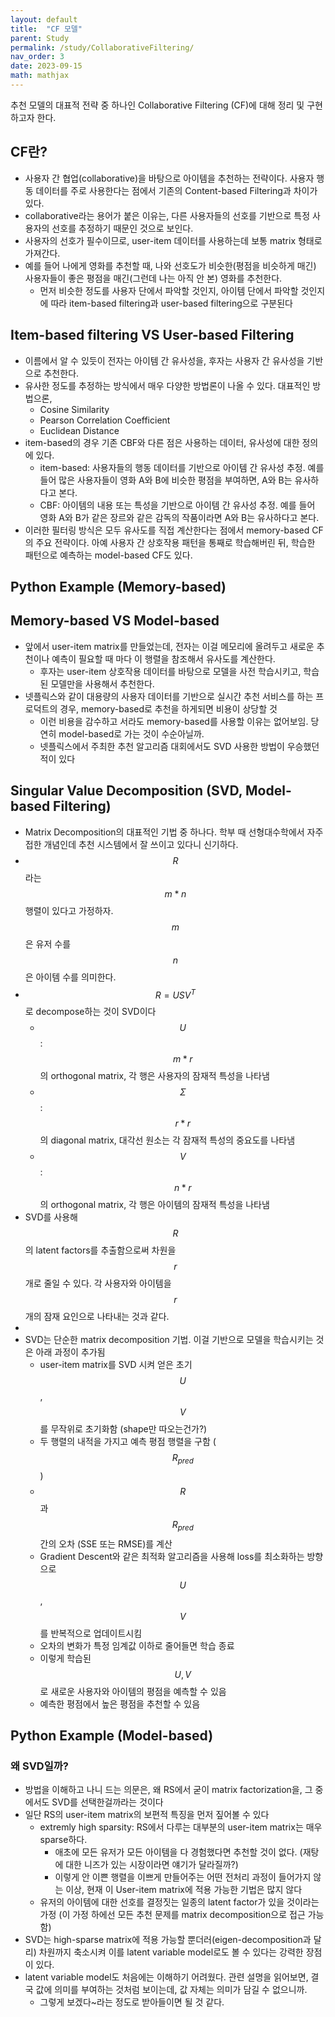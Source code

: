 ```yaml
---
layout: default
title:  "CF 모델"
parent: Study
permalink: /study/CollaborativeFiltering/
nav_order: 3
date: 2023-09-15
math: mathjax
---
```


추천 모델의 대표적 전략 중 하나인 Collaborative Filtering (CF)에 대해 정리 및 구현하고자 한다. 

## CF란?

- 사용자 간 협업(collaborative)을 바탕으로 아이템을 추천하는 전략이다. 사용자 행동 데이터를 주로 사용한다는 점에서 기존의 Content-based Filtering과 차이가 있다.
- collaborative라는 용어가 붙은 이유는, 다른 사용자들의 선호를 기반으로 특정 사용자의 선호를 추정하기 때문인 것으로 보인다.
- 사용자의 선호가 필수이므로, user-item 데이터를 사용하는데 보통 matrix 형태로 가져간다.
- 예를 들어 나에게 영화를 추천할 때, 나와 선호도가 비슷한(평점을 비슷하게 매긴) 사용자들이 좋은 평점을 매긴(그런데 나는 아직 안 본) 영화를 추천한다.
    - 먼저 비슷한 정도를 사용자 단에서 파악할 것인지, 아이템 단에서 파악할 것인지에 따라 item-based filtering과 user-based filtering으로 구분된다

## Item-based filtering VS User-based Filtering

- 이름에서 알 수 있듯이 전자는 아이템 간 유사성을, 후자는 사용자 간 유사성을 기반으로 추천한다.
- 유사한 정도를 추정하는 방식에서 매우 다양한 방법론이 나올 수 있다. 대표적인 방법으론,
    - Cosine Similarity
    - Pearson Correlation Coefficient
    - Euclidean Distance
- item-based의 경우 기존 CBF와 다른 점은 사용하는 데이터, 유사성에 대한 정의에 있다.
    - item-based: 사용자들의 행동 데이터를 기반으로 아이템 간 유사성 추정. 예를 들어 많은 사용자들이 영화 A와 B에 비슷한 평점을 부여하면, A와 B는 유사하다고 본다.
    - CBF: 아이템의 내용 또는 특성을 기반으로 아이템 간 유사성 추정. 예를 들어 영화 A와 B가 같은 장르와 같은 감독의 작품이라면 A와 B는 유사하다고 본다.
- 이러한 필터링 방식은 모두 유사도를 직접 계산한다는 점에서 memory-based CF의 주요 전략이다. 아예 사용자 간 상호작용 패턴을 통째로 학습해버린 뒤, 학습한 패턴으로 예측하는 model-based CF도 있다.

## Python Example (Memory-based)


## Memory-based VS Model-based

- 앞에서 user-item matrix를 만들었는데, 전자는 이걸 메모리에 올려두고 새로운 추천이나 예측이 필요할 때 마다 이 행렬을 참조해서 유사도를 계산한다.
    - 후자는 user-item 상호작용 데이터를 바탕으로 모델을 사전 학습시키고, 학습된 모델만을 사용해서 추천한다.
- 넷플릭스와 같이 대용량의 사용자 데이터를 기반으로 실시간 추천 서비스를 하는 프로덕트의 경우, memory-based로 추천을 하게되면 비용이 상당할 것
    - 이런 비용을 감수하고 서라도 memory-based를 사용할 이유는 없어보임. 당연히 model-based로 가는 것이 수순아닐까.
    - 넷플릭스에서 주최한 추천 알고리즘 대회에서도 SVD 사용한 방법이 우승했던 적이 있다

## Singular Value Decomposition (SVD, Model-based Filtering)

- Matrix Decomposition의 대표적인 기법 중 하나다. 학부 때 선형대수학에서 자주 접한 개념인데 추천 시스템에서 잘 쓰이고 있다니 신기하다.
- $$R$$라는 $$m*n$$ 행렬이 있다고 가정하자. $$m$$은 유저 수를 $$n$$은 아이템 수를 의미한다.
- $$R = USV^T$$로 decompose하는 것이 SVD이다
    - $$U$$: $$m*r$$의 orthogonal matrix, 각 행은 사용자의 잠재적 특성을 나타냄
    - $$\Sigma$$: $$r*r$$의 diagonal matrix, 대각선 원소는 각 잠재적 특성의 중요도를 나타냄
    - $$V$$: $$n*r$$의 orthogonal matrix, 각 행은 아이템의 잠재적 특성을 나타냄
- SVD를 사용해 $$R$$의 latent factors를 추출함으로써 차원을 $$r$$개로 줄일 수 있다. 각 사용자와 아이템을 $$r$$개의 잠재 요인으로 나타내는 것과 같다.
- 
- SVD는 단순한 matrix decomposition 기법. 이걸 기반으로 모델을 학습시키는 것은 아래 과정이 추가됨
    - user-item matrix를 SVD 시켜 얻은 초기 $$U$$, $$V$$를 무작위로 초기화함 (shape만 따오는건가?)
    - 두 행렬의 내적을 가지고 예측 평점 행렬을 구함 ($$R_{pred}$$)
    - $$R$$과 $$R_{pred}$$ 간의 오차 (SSE 또는 RMSE)를 계산
    - Gradient Descent와 같은 최적화 알고리즘을 사용해 loss를 최소화하는 방향으로 $$U$$, $$V$$를 반복적으로 업데이트시킴
    - 오차의 변화가 특정 임계값 이하로 줄어들면 학습 종료
    - 이렇게 학습된 $$U, V$$로 새로운 사용자와 아이템의 평점을 예측할 수 있음
    - 예측한 평점에서 높은 평점을 추천할 수 있음


## Python Example (Model-based)


### 왜 SVD일까?

- 방법을 이해하고 나니 드는 의문은, 왜 RS에서 굳이 matrix factorization을, 그 중에서도 SVD를 선택한걸까라는 것이다
- 일단 RS의 user-item matrix의 보편적 특징을 먼저 짚어볼 수 있다
    - extremly high sparsity: RS에서 다루는 대부분의 user-item matrix는 매우 sparse하다. 
        - 애초에 모든 유저가 모든 아이템을 다 경험했다면 추천할 것이 없다. (재탕에 대한 니즈가 있는 시장이라면 얘기가 달라질까?)
        - 이렇게 안 이쁜 행렬을 이쁘게 만들어주는 어떤 전처리 과정이 들어가지 않는 이상, 현재 이 User-item matrix에 적용 가능한 기법은 많지 않다
    - 유저의 아이템에 대한 선호를 결정짓는 일종의 latent factor가 있을 것이라는 가정 (이 가정 하에선 모든 추천 문제를 matrix decomposition으로 접근 가능함)
- SVD는 high-sparse matrix에 적용 가능할 뿐더러(eigen-decomposition과 달리) 차원까지 축소시켜 이를 latent variable model로도 볼 수 있다는 강력한 장점이 있다.
- latent variable model도 처음에는 이해하기 어려웠다. 관련 설명을 읽어보면, 결국 값에 의미를 부여하는 것처럼 보이는데, 값 자체는 의미가 담길 수 없으니까.
    - 그렇게 보겠다~라는 정도로 받아들이면 될 것 같다.



